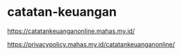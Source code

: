 # catatan-keuangan

https://catatankeuanganonline.mahas.my.id/

https://privacypolicy.mahas.my.id/catatankeuanganonline/
